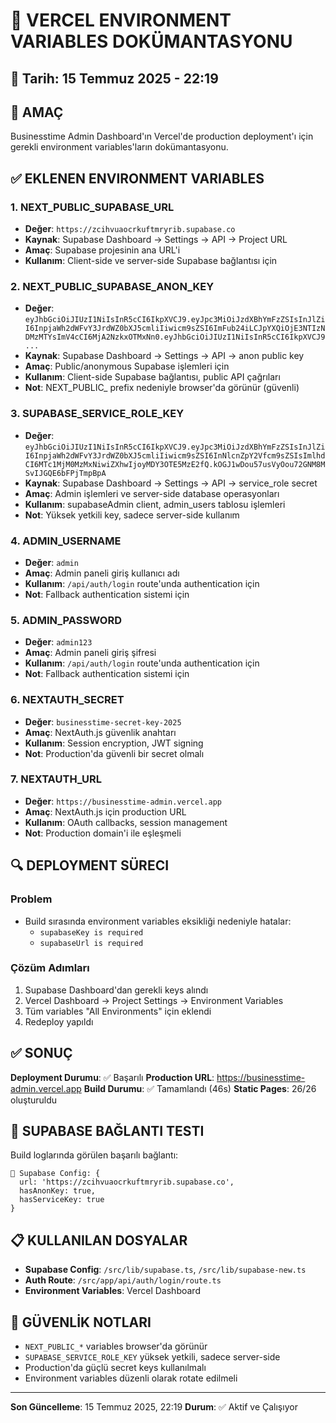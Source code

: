 # 🔧 VERCEL ENVIRONMENT VARIABLES DOKÜMANTASYONU

## 📅 Tarih: 15 Temmuz 2025 - 22:19

## 🎯 AMAÇ
Businesstime Admin Dashboard'ın Vercel'de production deployment'ı için gerekli environment variables'ların dokümantasyonu.

## ✅ EKLENEN ENVIRONMENT VARIABLES

### 1. NEXT_PUBLIC_SUPABASE_URL
- **Değer**: `https://zcihvuaocrkuftmryrib.supabase.co`
- **Kaynak**: Supabase Dashboard → Settings → API → Project URL
- **Amaç**: Supabase projesinin ana URL'i
- **Kullanım**: Client-side ve server-side Supabase bağlantısı için

### 2. NEXT_PUBLIC_SUPABASE_ANON_KEY
- **Değer**: `eyJhbGciOiJIUzI1NiIsInR5cCI6IkpXVCJ9.eyJpc3MiOiJzdXBhYmFzZSIsInJlZiI6InpjaWh2dWFvY3JrdWZ0bXJ5cmliIiwicm9sZSI6ImFub24iLCJpYXQiOjE3NTIzNDMzMTYsImV4cCI6MjA2NzkxOTMxNn0.eyJhbGciOiJIUzI1NiIsInR5cCI6IkpXVCJ9...`
- **Kaynak**: Supabase Dashboard → Settings → API → anon public key
- **Amaç**: Public/anonymous Supabase işlemleri için
- **Kullanım**: Client-side Supabase bağlantısı, public API çağrıları
- **Not**: NEXT_PUBLIC_ prefix nedeniyle browser'da görünür (güvenli)

### 3. SUPABASE_SERVICE_ROLE_KEY
- **Değer**: `eyJhbGciOiJIUzI1NiIsInR5cCI6IkpXVCJ9.eyJpc3MiOiJzdXBhYmFzZSIsInJlZiI6InpjaWh2dWFvY3JrdWZ0bXJ5cmliIiwicm9sZSI6InNlcnZpY2Vfcm9sZSIsImlhdCI6MTc1MjM0MzMxNiwiZXhwIjoyMDY3OTE5MzE2fQ.kOGJ1wDou57usVyOou72GNM8MSvIJGQE6bFPjTmpBpA`
- **Kaynak**: Supabase Dashboard → Settings → API → service_role secret
- **Amaç**: Admin işlemleri ve server-side database operasyonları
- **Kullanım**: supabaseAdmin client, admin_users tablosu işlemleri
- **Not**: Yüksek yetkili key, sadece server-side kullanım

### 4. ADMIN_USERNAME
- **Değer**: `admin`
- **Amaç**: Admin paneli giriş kullanıcı adı
- **Kullanım**: `/api/auth/login` route'unda authentication için
- **Not**: Fallback authentication sistemi için

### 5. ADMIN_PASSWORD
- **Değer**: `admin123`
- **Amaç**: Admin paneli giriş şifresi
- **Kullanım**: `/api/auth/login` route'unda authentication için
- **Not**: Fallback authentication sistemi için

### 6. NEXTAUTH_SECRET
- **Değer**: `businesstime-secret-key-2025`
- **Amaç**: NextAuth.js güvenlik anahtarı
- **Kullanım**: Session encryption, JWT signing
- **Not**: Production'da güvenli bir secret olmalı

### 7. NEXTAUTH_URL
- **Değer**: `https://businesstime-admin.vercel.app`
- **Amaç**: NextAuth.js için production URL
- **Kullanım**: OAuth callbacks, session management
- **Not**: Production domain'i ile eşleşmeli

## 🔍 DEPLOYMENT SÜRECI

### Problem
- Build sırasında environment variables eksikliği nedeniyle hatalar:
  - `supabaseKey is required`
  - `supabaseUrl is required`

### Çözüm Adımları
1. Supabase Dashboard'dan gerekli keys alındı
2. Vercel Dashboard → Project Settings → Environment Variables
3. Tüm variables "All Environments" için eklendi
4. Redeploy yapıldı

## ✅ SONUÇ

**Deployment Durumu**: ✅ Başarılı
**Production URL**: https://businesstime-admin.vercel.app
**Build Durumu**: ✅ Tamamlandı (46s)
**Static Pages**: 26/26 oluşturuldu

## 🔧 SUPABASE BAĞLANTI TESTI

Build loglarında görülen başarılı bağlantı:
```
🔧 Supabase Config: {
  url: 'https://zcihvuaocrkuftmryrib.supabase.co',
  hasAnonKey: true,
  hasServiceKey: true
}
```

## 📋 KULLANILAN DOSYALAR

- **Supabase Config**: `/src/lib/supabase.ts`, `/src/lib/supabase-new.ts`
- **Auth Route**: `/src/app/api/auth/login/route.ts`
- **Environment Variables**: Vercel Dashboard

## 🚨 GÜVENLİK NOTLARI

- `NEXT_PUBLIC_*` variables browser'da görünür
- `SUPABASE_SERVICE_ROLE_KEY` yüksek yetkili, sadece server-side
- Production'da güçlü secret keys kullanılmalı
- Environment variables düzenli olarak rotate edilmeli

---

**Son Güncelleme**: 15 Temmuz 2025, 22:19
**Durum**: ✅ Aktif ve Çalışıyor
